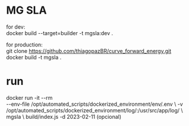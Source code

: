 # MG SLA


for dev:<br>
docker build --target=builder -t mgsla:dev .


for production:<br>
git clone https://github.com/thiagopazBR/curve_forward_energy.git<br>
docker build -t mgsla .<br>


# run
docker run -it --rm \
    --env-file /opt/automated_scripts/dockerized_environment/env/.env \\
    -v /opt/automated_scripts/dockerized_environment/log/:/usr/src/app/log/ \\
    mgsla \\
    build/index.js -d 2023-02-11 (opcional)
